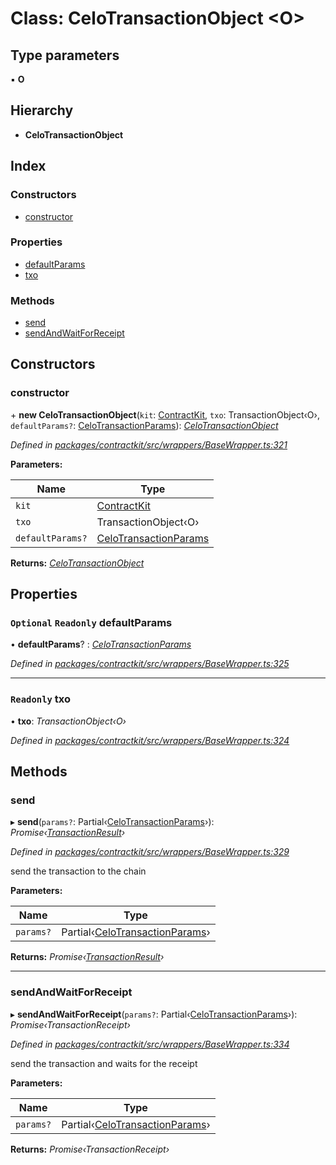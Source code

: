 # Class: CeloTransactionObject <**O**>

## Type parameters

▪ **O**

## Hierarchy

* **CeloTransactionObject**

## Index

### Constructors

* [constructor](_wrappers_basewrapper_.celotransactionobject.md#constructor)

### Properties

* [defaultParams](_wrappers_basewrapper_.celotransactionobject.md#optional-readonly-defaultparams)
* [txo](_wrappers_basewrapper_.celotransactionobject.md#readonly-txo)

### Methods

* [send](_wrappers_basewrapper_.celotransactionobject.md#send)
* [sendAndWaitForReceipt](_wrappers_basewrapper_.celotransactionobject.md#sendandwaitforreceipt)

## Constructors

###  constructor

\+ **new CeloTransactionObject**(`kit`: [ContractKit](_kit_.contractkit.md), `txo`: TransactionObject‹O›, `defaultParams?`: [CeloTransactionParams](../modules/_wrappers_basewrapper_.md#celotransactionparams)): *[CeloTransactionObject](_wrappers_basewrapper_.celotransactionobject.md)*

*Defined in [packages/contractkit/src/wrappers/BaseWrapper.ts:321](https://github.com/celo-org/celo-monorepo/blob/master/packages/contractkit/src/wrappers/BaseWrapper.ts#L321)*

**Parameters:**

Name | Type |
------ | ------ |
`kit` | [ContractKit](_kit_.contractkit.md) |
`txo` | TransactionObject‹O› |
`defaultParams?` | [CeloTransactionParams](../modules/_wrappers_basewrapper_.md#celotransactionparams) |

**Returns:** *[CeloTransactionObject](_wrappers_basewrapper_.celotransactionobject.md)*

## Properties

### `Optional` `Readonly` defaultParams

• **defaultParams**? : *[CeloTransactionParams](../modules/_wrappers_basewrapper_.md#celotransactionparams)*

*Defined in [packages/contractkit/src/wrappers/BaseWrapper.ts:325](https://github.com/celo-org/celo-monorepo/blob/master/packages/contractkit/src/wrappers/BaseWrapper.ts#L325)*

___

### `Readonly` txo

• **txo**: *TransactionObject‹O›*

*Defined in [packages/contractkit/src/wrappers/BaseWrapper.ts:324](https://github.com/celo-org/celo-monorepo/blob/master/packages/contractkit/src/wrappers/BaseWrapper.ts#L324)*

## Methods

###  send

▸ **send**(`params?`: Partial‹[CeloTransactionParams](../modules/_wrappers_basewrapper_.md#celotransactionparams)›): *Promise‹[TransactionResult](_utils_tx_result_.transactionresult.md)›*

*Defined in [packages/contractkit/src/wrappers/BaseWrapper.ts:329](https://github.com/celo-org/celo-monorepo/blob/master/packages/contractkit/src/wrappers/BaseWrapper.ts#L329)*

send the transaction to the chain

**Parameters:**

Name | Type |
------ | ------ |
`params?` | Partial‹[CeloTransactionParams](../modules/_wrappers_basewrapper_.md#celotransactionparams)› |

**Returns:** *Promise‹[TransactionResult](_utils_tx_result_.transactionresult.md)›*

___

###  sendAndWaitForReceipt

▸ **sendAndWaitForReceipt**(`params?`: Partial‹[CeloTransactionParams](../modules/_wrappers_basewrapper_.md#celotransactionparams)›): *Promise‹TransactionReceipt›*

*Defined in [packages/contractkit/src/wrappers/BaseWrapper.ts:334](https://github.com/celo-org/celo-monorepo/blob/master/packages/contractkit/src/wrappers/BaseWrapper.ts#L334)*

send the transaction and waits for the receipt

**Parameters:**

Name | Type |
------ | ------ |
`params?` | Partial‹[CeloTransactionParams](../modules/_wrappers_basewrapper_.md#celotransactionparams)› |

**Returns:** *Promise‹TransactionReceipt›*
